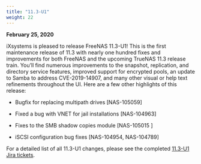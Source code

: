 ```yaml
---
title: "11.3-U1"
weight: 22
---
```


**February 25, 2020**

iXsystems is pleased to release FreeNAS 11.3-U1! This is the first maintenance release of 11.3 with nearly one hundred fixes and improvements for both FreeNAS and the upcoming TrueNAS 11.3 release train. You’ll find numerous improvements to the snapshot, replication, and directory service features, improved support for encrypted pools, an update to Samba to address CVE-2019-14907, and many other visual or help text refinements throughout the UI. Here are a few other highlights of this release:

+ Bugfix for replacing multipath drives [NAS-105059]

+ Fixed a bug with VNET for jail installations [NAS-104963]

+ Fixes to the SMB shadow copies module [NAS-105015 ]

+ iSCSI configuration bug fixes [NAS-104954, NAS-104789]

For a detailed list of all 11.3-U1 changes, please see the completed [11.3-U1 Jira tickets](https://jira.ixsystems.com/issues/?jql=project%20%3D%20NAS%20AND%20resolution%20in%20(Complete%2C%20Done)%20AND%20fixVersion%20%3D%2011.3-U1).
